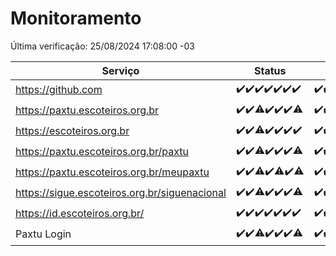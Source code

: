 # Monitoramento

Última verificação: 25/08/2024 17:08:00 -03

|Serviço|Status|Últimas 24h|
|---|---|---|
|https://github.com|<span title="2024-08-18: OK=23">✔️</span><span title="2024-08-19: OK=23">✔️</span><span title="2024-08-20: OK=24">✔️</span><span title="2024-08-21: OK=24">✔️</span><span title="2024-08-22: OK=23">✔️</span><span title="2024-08-23: OK=24">✔️</span><span title="2024-08-24: OK=21">✔️</span>|<span title="24/08/2024 18:06:00 -03 : 200">✔️</span><span title="24/08/2024 19:06:00 -03 : 200">✔️</span><span title="24/08/2024 20:07:00 -03 : 200">✔️</span><span title="24/08/2024 21:39:00 -03 : 200">✔️</span><span title="24/08/2024 23:05:00 -03 : 200">✔️</span><span title="25/08/2024 00:08:00 -03 : 200">✔️</span><span title="25/08/2024 01:08:00 -03 : 200">✔️</span><span title="25/08/2024 02:08:00 -03 : 200">✔️</span><span title="25/08/2024 03:10:00 -03 : 200">✔️</span><span title="25/08/2024 04:07:00 -03 : 200">✔️</span><span title="25/08/2024 05:09:00 -03 : 200">✔️</span><span title="25/08/2024 06:07:00 -03 : 200">✔️</span><span title="25/08/2024 07:07:00 -03 : 200">✔️</span><span title="25/08/2024 08:07:00 -03 : 200">✔️</span><span title="25/08/2024 09:12:00 -03 : 200">✔️</span><span title="25/08/2024 10:08:00 -03 : 200">✔️</span><span title="25/08/2024 11:06:00 -03 : 200">✔️</span><span title="25/08/2024 12:06:00 -03 : 200">✔️</span><span title="25/08/2024 13:07:00 -03 : 200">✔️</span><span title="25/08/2024 14:08:00 -03 : 200">✔️</span><span title="25/08/2024 15:08:00 -03 : 200">✔️</span><span title="25/08/2024 16:06:00 -03 : 200">✔️</span><span title="25/08/2024 17:08:00 -03 : 200">✔️</span>|
|https://paxtu.escoteiros.org.br|<span title="2024-08-18: OK=23">✔️</span><span title="2024-08-19: OK=23">✔️</span><span title="2024-08-20: OK=23, Falhas=1">⚠️</span><span title="2024-08-21: OK=24">✔️</span><span title="2024-08-22: OK=23">✔️</span><span title="2024-08-23: OK=24">✔️</span><span title="2024-08-24: OK=20, Falhas=1">⚠️</span>|<span title="24/08/2024 18:06:00 -03 : 200">✔️</span><span title="24/08/2024 19:06:00 -03 : 200">✔️</span><span title="24/08/2024 20:07:00 -03 : 200">✔️</span><span title="24/08/2024 21:39:00 -03 : 200">✔️</span><span title="24/08/2024 23:05:00 -03 : 200">✔️</span><span title="25/08/2024 00:08:00 -03 : 200">✔️</span><span title="25/08/2024 01:08:00 -03 : 200">✔️</span><span title="25/08/2024 02:08:00 -03 : 200">✔️</span><span title="25/08/2024 03:10:00 -03 : 200">✔️</span><span title="25/08/2024 04:07:00 -03 : 200">✔️</span><span title="25/08/2024 05:09:00 -03 : 200">✔️</span><span title="25/08/2024 06:07:00 -03 : 200">✔️</span><span title="25/08/2024 07:07:00 -03 : 200">✔️</span><span title="25/08/2024 08:07:00 -03 : 200">✔️</span><span title="25/08/2024 09:12:00 -03 : 200">✔️</span><span title="25/08/2024 10:08:00 -03 : 200">✔️</span><span title="25/08/2024 11:06:00 -03 : 200">✔️</span><span title="25/08/2024 12:06:00 -03 : 200">✔️</span><span title="25/08/2024 13:07:00 -03 : 200">✔️</span><span title="25/08/2024 14:08:00 -03 : 200">✔️</span><span title="25/08/2024 15:08:00 -03 : 200">✔️</span><span title="25/08/2024 16:06:00 -03 : 200">✔️</span><span title="25/08/2024 17:08:00 -03 : 200">✔️</span>|
|https://escoteiros.org.br|<span title="2024-08-18: OK=23">✔️</span><span title="2024-08-19: OK=23">✔️</span><span title="2024-08-20: OK=23, Falhas=1">⚠️</span><span title="2024-08-21: OK=24">✔️</span><span title="2024-08-22: OK=23">✔️</span><span title="2024-08-23: OK=24">✔️</span><span title="2024-08-24: OK=21">✔️</span>|<span title="24/08/2024 18:06:00 -03 : 200">✔️</span><span title="24/08/2024 19:06:00 -03 : 200">✔️</span><span title="24/08/2024 20:07:00 -03 : 200">✔️</span><span title="24/08/2024 21:39:00 -03 : 200">✔️</span><span title="24/08/2024 23:05:00 -03 : 200">✔️</span><span title="25/08/2024 00:08:00 -03 : 200">✔️</span><span title="25/08/2024 01:08:00 -03 : 200">✔️</span><span title="25/08/2024 02:08:00 -03 : 200">✔️</span><span title="25/08/2024 03:10:00 -03 : 200">✔️</span><span title="25/08/2024 04:07:00 -03 : 200">✔️</span><span title="25/08/2024 05:09:00 -03 : 200">✔️</span><span title="25/08/2024 06:07:00 -03 : 200">✔️</span><span title="25/08/2024 07:07:00 -03 : 200">✔️</span><span title="25/08/2024 08:07:00 -03 : 200">✔️</span><span title="25/08/2024 09:12:00 -03 : 200">✔️</span><span title="25/08/2024 10:08:00 -03 : 200">✔️</span><span title="25/08/2024 11:06:00 -03 : 0">❌</span><span title="25/08/2024 12:06:00 -03 : 200">✔️</span><span title="25/08/2024 13:07:00 -03 : 200">✔️</span><span title="25/08/2024 14:08:00 -03 : 200">✔️</span><span title="25/08/2024 15:08:00 -03 : 200">✔️</span><span title="25/08/2024 16:06:00 -03 : 200">✔️</span><span title="25/08/2024 17:08:00 -03 : 200">✔️</span>|
|https://paxtu.escoteiros.org.br/paxtu|<span title="2024-08-18: OK=23">✔️</span><span title="2024-08-19: OK=23">✔️</span><span title="2024-08-20: OK=23, Falhas=1">⚠️</span><span title="2024-08-21: OK=24">✔️</span><span title="2024-08-22: OK=23">✔️</span><span title="2024-08-23: OK=24">✔️</span><span title="2024-08-24: OK=20, Falhas=1">⚠️</span>|<span title="24/08/2024 18:06:00 -03 : 200">✔️</span><span title="24/08/2024 19:06:00 -03 : 200">✔️</span><span title="24/08/2024 20:07:00 -03 : 200">✔️</span><span title="24/08/2024 21:39:00 -03 : 200">✔️</span><span title="24/08/2024 23:05:00 -03 : 200">✔️</span><span title="25/08/2024 00:08:00 -03 : 200">✔️</span><span title="25/08/2024 01:08:00 -03 : 200">✔️</span><span title="25/08/2024 02:08:00 -03 : 200">✔️</span><span title="25/08/2024 03:10:00 -03 : 200">✔️</span><span title="25/08/2024 04:07:00 -03 : 200">✔️</span><span title="25/08/2024 05:09:00 -03 : 200">✔️</span><span title="25/08/2024 06:07:00 -03 : 200">✔️</span><span title="25/08/2024 07:07:00 -03 : 200">✔️</span><span title="25/08/2024 08:07:00 -03 : 200">✔️</span><span title="25/08/2024 09:12:00 -03 : 200">✔️</span><span title="25/08/2024 10:08:00 -03 : 200">✔️</span><span title="25/08/2024 11:06:00 -03 : 200">✔️</span><span title="25/08/2024 12:06:00 -03 : 200">✔️</span><span title="25/08/2024 13:07:00 -03 : 200">✔️</span><span title="25/08/2024 14:08:00 -03 : 200">✔️</span><span title="25/08/2024 15:08:00 -03 : 200">✔️</span><span title="25/08/2024 16:06:00 -03 : 200">✔️</span><span title="25/08/2024 17:08:00 -03 : 200">✔️</span>|
|https://paxtu.escoteiros.org.br/meupaxtu|<span title="2024-08-18: OK=23">✔️</span><span title="2024-08-19: OK=23">✔️</span><span title="2024-08-20: OK=23, Falhas=1">⚠️</span><span title="2024-08-21: OK=24">✔️</span><span title="2024-08-22: OK=22, Falhas=1">⚠️</span><span title="2024-08-23: OK=24">✔️</span><span title="2024-08-24: OK=20, Falhas=1">⚠️</span>|<span title="24/08/2024 18:06:00 -03 : 200">✔️</span><span title="24/08/2024 19:06:00 -03 : 200">✔️</span><span title="24/08/2024 20:07:00 -03 : 200">✔️</span><span title="24/08/2024 21:39:00 -03 : 200">✔️</span><span title="24/08/2024 23:05:00 -03 : 200">✔️</span><span title="25/08/2024 00:08:00 -03 : 200">✔️</span><span title="25/08/2024 01:08:00 -03 : 200">✔️</span><span title="25/08/2024 02:08:00 -03 : 200">✔️</span><span title="25/08/2024 03:10:00 -03 : 200">✔️</span><span title="25/08/2024 04:07:00 -03 : 200">✔️</span><span title="25/08/2024 05:09:00 -03 : 200">✔️</span><span title="25/08/2024 06:07:00 -03 : 200">✔️</span><span title="25/08/2024 07:07:00 -03 : 200">✔️</span><span title="25/08/2024 08:07:00 -03 : 200">✔️</span><span title="25/08/2024 09:12:00 -03 : 200">✔️</span><span title="25/08/2024 10:08:00 -03 : 200">✔️</span><span title="25/08/2024 11:06:00 -03 : 200">✔️</span><span title="25/08/2024 12:06:00 -03 : 200">✔️</span><span title="25/08/2024 13:07:00 -03 : 200">✔️</span><span title="25/08/2024 14:08:00 -03 : 200">✔️</span><span title="25/08/2024 15:08:00 -03 : 200">✔️</span><span title="25/08/2024 16:06:00 -03 : 200">✔️</span><span title="25/08/2024 17:08:00 -03 : 200">✔️</span>|
|https://sigue.escoteiros.org.br/siguenacional|<span title="2024-08-18: OK=23">✔️</span><span title="2024-08-19: OK=23">✔️</span><span title="2024-08-20: OK=23, Falhas=1">⚠️</span><span title="2024-08-21: OK=24">✔️</span><span title="2024-08-22: OK=23">✔️</span><span title="2024-08-23: OK=24">✔️</span><span title="2024-08-24: OK=20, Falhas=1">⚠️</span>|<span title="24/08/2024 18:06:00 -03 : 200">✔️</span><span title="24/08/2024 19:06:00 -03 : 200">✔️</span><span title="24/08/2024 20:07:00 -03 : 200">✔️</span><span title="24/08/2024 21:39:00 -03 : 200">✔️</span><span title="24/08/2024 23:05:00 -03 : 200">✔️</span><span title="25/08/2024 00:08:00 -03 : 200">✔️</span><span title="25/08/2024 01:08:00 -03 : 200">✔️</span><span title="25/08/2024 02:08:00 -03 : 200">✔️</span><span title="25/08/2024 03:10:00 -03 : 200">✔️</span><span title="25/08/2024 04:07:00 -03 : 200">✔️</span><span title="25/08/2024 05:09:00 -03 : 200">✔️</span><span title="25/08/2024 06:07:00 -03 : 200">✔️</span><span title="25/08/2024 07:07:00 -03 : 200">✔️</span><span title="25/08/2024 08:07:00 -03 : 200">✔️</span><span title="25/08/2024 09:12:00 -03 : 200">✔️</span><span title="25/08/2024 10:08:00 -03 : 200">✔️</span><span title="25/08/2024 11:06:00 -03 : 200">✔️</span><span title="25/08/2024 12:06:00 -03 : 200">✔️</span><span title="25/08/2024 13:07:00 -03 : 200">✔️</span><span title="25/08/2024 14:08:00 -03 : 200">✔️</span><span title="25/08/2024 15:08:00 -03 : 200">✔️</span><span title="25/08/2024 16:06:00 -03 : 200">✔️</span><span title="25/08/2024 17:08:00 -03 : 200">✔️</span>|
|https://id.escoteiros.org.br/|<span title="2024-08-18: OK=23">✔️</span><span title="2024-08-19: OK=23">✔️</span><span title="2024-08-20: OK=24">✔️</span><span title="2024-08-21: OK=24">✔️</span><span title="2024-08-22: OK=23">✔️</span><span title="2024-08-23: OK=24">✔️</span><span title="2024-08-24: OK=21">✔️</span>|<span title="24/08/2024 18:06:00 -03 : 200">✔️</span><span title="24/08/2024 19:06:00 -03 : 200">✔️</span><span title="24/08/2024 20:07:00 -03 : 200">✔️</span><span title="24/08/2024 21:39:00 -03 : 200">✔️</span><span title="24/08/2024 23:05:00 -03 : 200">✔️</span><span title="25/08/2024 00:08:00 -03 : 200">✔️</span><span title="25/08/2024 01:08:00 -03 : 200">✔️</span><span title="25/08/2024 02:08:00 -03 : 200">✔️</span><span title="25/08/2024 03:10:00 -03 : 200">✔️</span><span title="25/08/2024 04:07:00 -03 : 200">✔️</span><span title="25/08/2024 05:09:00 -03 : 200">✔️</span><span title="25/08/2024 06:07:00 -03 : 200">✔️</span><span title="25/08/2024 07:07:00 -03 : 200">✔️</span><span title="25/08/2024 08:07:00 -03 : 200">✔️</span><span title="25/08/2024 09:12:00 -03 : 200">✔️</span><span title="25/08/2024 10:08:00 -03 : 200">✔️</span><span title="25/08/2024 11:06:00 -03 : 200">✔️</span><span title="25/08/2024 12:06:00 -03 : 200">✔️</span><span title="25/08/2024 13:07:00 -03 : 200">✔️</span><span title="25/08/2024 14:08:00 -03 : 200">✔️</span><span title="25/08/2024 15:08:00 -03 : 200">✔️</span><span title="25/08/2024 16:06:00 -03 : 200">✔️</span><span title="25/08/2024 17:08:00 -03 : 200">✔️</span>|
|Paxtu Login|<span title="2024-08-18: OK=23">✔️</span><span title="2024-08-19: OK=23">✔️</span><span title="2024-08-20: OK=23, Falhas=1">⚠️</span><span title="2024-08-21: OK=24">✔️</span><span title="2024-08-22: OK=23">✔️</span><span title="2024-08-23: OK=24">✔️</span><span title="2024-08-24: OK=20, Falhas=1">⚠️</span>|<span title="24/08/2024 18:06:00 -03 : 200">✔️</span><span title="24/08/2024 19:06:00 -03 : 200">✔️</span><span title="24/08/2024 20:07:00 -03 : 200">✔️</span><span title="24/08/2024 21:39:00 -03 : 200">✔️</span><span title="24/08/2024 23:05:00 -03 : 200">✔️</span><span title="25/08/2024 00:08:00 -03 : 200">✔️</span><span title="25/08/2024 01:08:00 -03 : 200">✔️</span><span title="25/08/2024 02:08:00 -03 : 200">✔️</span><span title="25/08/2024 03:10:00 -03 : 200">✔️</span><span title="25/08/2024 04:07:00 -03 : 200">✔️</span><span title="25/08/2024 05:09:00 -03 : 200">✔️</span><span title="25/08/2024 06:07:00 -03 : 200">✔️</span><span title="25/08/2024 07:07:00 -03 : 200">✔️</span><span title="25/08/2024 08:07:00 -03 : 200">✔️</span><span title="25/08/2024 09:12:00 -03 : 200">✔️</span><span title="25/08/2024 10:08:00 -03 : 200">✔️</span><span title="25/08/2024 11:06:00 -03 : 200">✔️</span><span title="25/08/2024 12:06:00 -03 : 200">✔️</span><span title="25/08/2024 13:07:00 -03 : 200">✔️</span><span title="25/08/2024 14:08:00 -03 : 200">✔️</span><span title="25/08/2024 15:08:00 -03 : 200">✔️</span><span title="25/08/2024 16:06:00 -03 : 200">✔️</span><span title="25/08/2024 17:08:00 -03 : 200">✔️</span>|
